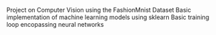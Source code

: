 Project on Computer Vision using the FashionMnist Dataset
Basic implementation of machine learning models using sklearn
Basic training loop encopassing neural networks
